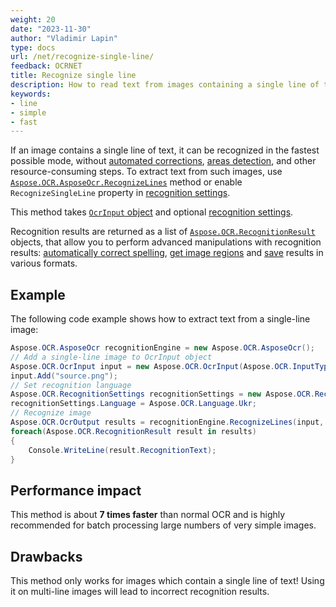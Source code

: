 ```yaml
---
weight: 20
date: "2023-11-30"
author: "Vladimir Lapin"
type: docs
url: /net/recognize-single-line/
feedback: OCRNET
title: Recognize single line
description: How to read text from images containing a single line of text.
keywords:
- line
- simple
- fast
---
```


If an image contains a single line of text, it can be recognized in the fastest possible mode, without [automated corrections](/ocr/net/image-preprocessing/), [areas detection](/ocr/net/areas-detection/), and other resource-consuming steps. To extract text from such images, use [`Aspose.OCR.AsposeOcr.RecognizeLines`](https://reference.aspose.com/ocr/net/aspose.ocr/asposeocr/recognizelines/) method or enable `RecognizeSingleLine` property in [recognition settings](/ocr/net/recognition-settings/).

This method takes [`OcrInput` object](/ocr/net/ocrinput/) and optional [recognition settings](/ocr/net/recognition-settings-common/).

Recognition results are returned as a list of [`Aspose.OCR.RecognitionResult`](https://reference.aspose.com/ocr/net/aspose.ocr/recognitionresult/) objects, that allow you to perform advanced manipulations with recognition results: [automatically correct spelling](/ocr/net/spelling/), [get image regions](/ocr/net/image-regions-extract/) and [save](/ocr/net/save/) results in various formats.

## Example

The following code example shows how to extract text from a single-line image:

```csharp
Aspose.OCR.AsposeOcr recognitionEngine = new Aspose.OCR.AsposeOcr();
// Add a single-line image to OcrInput object
Aspose.OCR.OcrInput input = new Aspose.OCR.OcrInput(Aspose.OCR.InputType.SingleImage);
input.Add("source.png");
// Set recognition language
Aspose.OCR.RecognitionSettings recognitionSettings = new Aspose.OCR.RecognitionSettings();
recognitionSettings.Language = Aspose.OCR.Language.Ukr;
// Recognize image
Aspose.OCR.OcrOutput results = recognitionEngine.RecognizeLines(input, recognitionSettings);
foreach(Aspose.OCR.RecognitionResult result in results)
{
	Console.WriteLine(result.RecognitionText);
}
```

## Performance impact

This method is about **7 times faster** than normal OCR and is highly recommended for batch processing large numbers of very simple images.

## Drawbacks

This method only works for images which contain a single line of text! Using it on multi-line images will lead to incorrect recognition results.

